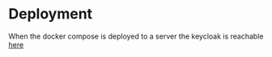 # Deployment

When the docker compose is deployed to a server the keycloak is reachable [here](https://nico.jakobrathberger.eu)
